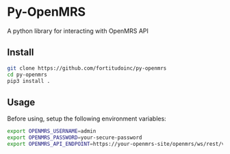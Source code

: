 # Py-OpenMRS

A python library for interacting with OpenMRS API

## Install

```bash
git clone https://github.com/fortitudoinc/py-openmrs
cd py-openmrs
pip3 install .
```

## Usage

Before using, setup the following environment variables:

```bash
export OPENMRS_USERNAME=admin
export OPENMRS_PASSWORD=your-secure-password
export OPENMRS_API_ENDPOINT=https://your-openmrs-site/openmrs/ws/rest/v1/
```
